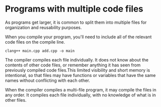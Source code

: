 # Programs with multiple code files

As programs get larger, it is common to split them into multiple files for organization and reusability purposes.

When you compile your program, you'll need to include all of the relevant code files on the compile line.

` clang++ main.cpp add.cpp -o main `  

The compiler compiles each file individually. It does not know about the contents of other code files, or remember anything it has seen from previously compiled code files.This limited visibility and short memory is intentional, so that files may have functions or variables that have the same names without conflicting with each other.

When the compiler compiles a multi-file program, it may compile the files in any order. It compiles each file individually, with no knowledge of what is in other files.

